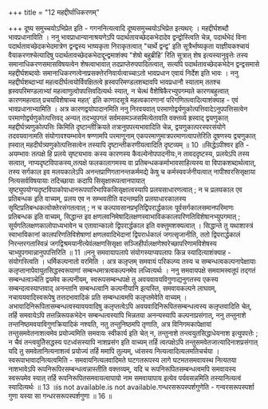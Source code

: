 +++
title = "12 महद्दीर्घाधिकरणम्"

+++
दूष्य समुच्चयोऽभिप्रेत इति - गगननित्यत्वादि दूष्यसमुच्चयोऽभिप्रेत इत्यथर्ः । महद्दीर्घशब्दौ भावप्रधानाविति । ननु भावप्राधान्यानाश्रयणेऽपि पदार्थतायच्छेदकभेदादेव द्वन्द्वोस्त्विति चेन्न, पदार्थभेदं विना पदार्थतावच्छेदकभेदमात्रेण द्वन्द्वस्य भाष्यकृता निराकृतत्वात् "चार्थे द्वन्द्व' इति सूत्रैर्भाष्यकृता याज्ञीयकश्चायं वैयाकरणश्चेत्यादिषु पदार्थतावच्छेदकभेदाद्दून्द्वमाशंक्य "शेषो बहुब्रीहि' रिति सूत्रात् शेष इत्यस्यानुवृत्तेः तस्य समानाधिकरणसमासविषयत्वेन शेषत्वाभावात् तदप्राप्तेरुपपादितत्वात्, सत्यपि पदार्थतावच्छेदकभेदेन द्वन्द्वसमासे महद्दीर्घशब्दयोः समानाधिकरणत्वेनाप्रसक्त्तेरनिवार्यत्वाच्चाऽतो भावप्रधान एवायं निर्देश इति भावः । ननु महद्दीर्घशब्दाभ्यां महत्वदीर्घत्वयोर्विवक्षितत्वे ह्रस्वपरिमण्डलशब्दावपि भावप्रधानौ स्याताम् ततश्च ह्रस्वपरिमण्डलाभ्यां महत्वाणुत्वोपपत्तिवदित्यर्थः स्यात्, न चेत्थं वैशेषिकैरभ्युपगम्यते कारणबहुत्वात् कारणमहत्वात् प्रचयविशेषाच्च महत्' इति काणादसूत्रे महत्वकारणानां परिगणितत्वादित्याशंक्याह - एवं भावप्रधानाभ्यामिति । अत्र कारणद्वयोपादानमिति ननु निरवयवात् परमाणोद्वर्यणुकोत्पत्तिवादेऽनुपपत्तिसत्वेन परमाणोर्द्व्यणुकोत्पत्तिवद् अन्यत् तदभ्युपगतं सर्वमसमञ्जसमित्येतावति वक्त्तव्ये ह्रस्वाद् द्वयणुकात् महद्दीर्घत्र्यणुकोत्पत्तिः किमिति दृष्टान्तीक्रियते तत्रानुपपत्त्यभावादिति चेन्न, द्वयणुकात्परस्परसंयोगे तदवयवानामति संयोगावश्यम्भावेन षण्णामपि परमाणूनाम् एकपरमाणुमात्रपरमाणत्वापत्तेरिति दूषणस्य द्व्यणुकात् ह्स्वात् महदीर्घत्र्यणुकोत्पत्तिसत्वेन तस्यापि दृष्टान्तीकरणीयत्वादिति दृष्टव्यम् ॥ 10 ॥सिद्धेऽपीश्वर इति - अयम्भावः तत्पक्षे हि प्रलये सृष्ट्यभावः कस्य कारणस्य कैवल्येनोपपादनीयः,न तावददृष्टस्य, प्रलयेऽपि तस्य सत्वात्, नाप्यदृष्टविपाकस्य,तत्पक्षे फलकालागमस्य वा प्रतिबन्धककर्माभावसाहित्यस्य वा विपाकशब्दार्थत्वात्, तस्य सर्गकाल इव मलयकालेऽपि अनन्तप्राणिगतानन्तकर्ममद्ये केषु च कर्मस्ववर्जनीयत्वात् नापीश्वरसिसृक्षाया नित्यसर्वविषयायाः तदिच्छायाः कदापि सिसृक्षारूपत्वानपायात् सृष्ट्युपयोग्यदृष्टविपाकोपाधानरूपपारिभापिकसिसृक्षात्वस्यापि प्रलयसाधारणत्वात् ; न च प्रलयकाल एव प्रतिबन्धक इति वाच्यम्, प्रलय एव न सम्भवतीति वदन्तम्प्रति प्रलयाधारकालस्य सृष्टिप्रतिबन्धकत्वोक्तेरसंगतत्वात् ; न च कल्पावसानप्रभृतिद्विपरार्द्धकालः पूर्वसर्गकालसमानपरिमाणः प्रतिबन्धक इति वाच्यम्, सिद्धान्त इव क्षणलवनिमेषादिलक्षणस्वाभाविककालपरिणतिविशेषानभ्युपगमात् ; सूर्यगतिलक्षणकालोपाध्यभावेन च एतावान्कालो द्विपरार्द्धकाल इति वक्त्तुमशक्यत्वात् । सिद्धान्ते तु यथाशास्त्रं स्वाभाविकानां कालपरिणतिविशेषाणां क्षणलवादिभेदानां द्विपरार्धकालं जगत्सृजानीति, ततो द्विपरार्द्धकालं निरन्तरगतास्विन्नं जगद्विश्रमयानीत्येवंलक्षणसिसृक्षा सञ्जिहीर्पालक्षणेश्वरेच्छापरिणामविशेषस्य चाभ्युपगमान्नानुपपत्तिरिति ॥ 11 ॥ननु समवायापलापे संयोगस्याप्यपलापः किन्न स्यादित्याशंक्याह - संयोगस्त्विति । धर्मिकल्पनातो वरमिति । अत्र कलृप्तम् समवायं परिकल्प्य तस्य च सम्बन्धत्वकल्पनापेक्षायाः कलृप्तानापेवायुतसिद्धस्वरूपाणां सम्बन्धमात्रत्वकल्पनमेव लध्वित्यर्थः । ननु समवायपक्षे समवामस्वतूपं तद्गतं सम्बन्धत्वञ्चेति द्वयमेव कल्पनीयम्, स्वरूपसम्बन्धपक्षे तु अवयवावयविगुणाद्यनुगतस्य एकस्य सम्बन्दत्वस्याप्तवाद् अनन्तानि सम्बन्धत्वानि कल्पनीयानि इत्यस्ति, समवायकल्पने लाघवम्, नचाययवादिस्वरूपेषु तत्तदभावादिकं प्रति सम्बन्धत्वमपि कलृप्तमेवेति वाच्यम् । अभावादिनिरूपितासम्बन्धत्वस्यावयवादिषु कलृप्तत्वेऽपि अवयवादिनिरूपितसम्बन्धत्वस्य कलृप्तवादिति चेत्, तर्हि समवायेऽपि तत्तन्निरूपकभेदेन सम्बन्धत्वस्यापि भिन्नतया अनन्यस्यापि कल्पनाप्रसंगात्, ननु तन्तुनाशे तन्तनिष्ठमवयाविगुणक्रियादिकं नश्यति, नतु तन्तुनिष्ठमपि तृणाति, अत्र विनिगमकापेक्षायां तन्तुसमवेतनाशत्वमेव प्रयोज्यमिति समवायः स्वीकार्य इति चेत् न, तन्तुनाशे तन्त्वयुतसिद्धाधेयनाश इत्युपपत्तेः ; न चैवं तन्त्वयुतिेसद्धस्य पटध्वंसस्यापि नाशप्रसंग इति वाच्यम् तर्हि त्वत्पक्षेऽपि तन्तुसमवेतजात्यादिनाशप्रसंगात् यदि तु समवेतानित्यनाशत्वं प्रयोज्यं तर्हि ममापि तुल्यम्, ध्वंसस्य नित्यत्वादित्यलमतिचर्चया ।स्वरूपाभावादनित्यत्वमिति - समवायनित्यलवादिमते घटगतरूपस्य लागे घटमतसमवायस्थ नित्यतया नाशभावेऽपि रूपनिरूपिरसम्बन्धत्वन्नास्तीति वक्त्तव्यम्, यदि च रूपनिरूपितसम्बन्धत्वमपि समवायस्य स्वरूपमेव स्यात् तर्हि रूपनिरूपितसमवायत्वापायो नाम समवायापाय इत्येव पर्यवसन्नमिति तस्यानित्यत्वं स्यादित्यर्थः ॥ 13 ॥is not available.is not available.गन्धरसरूपस्पर्शगुणेति - गन्वरसरूपस्पर्शा गुणा यस्या सा गन्धरसरूपस्पर्शगुणा ॥ 16 ॥